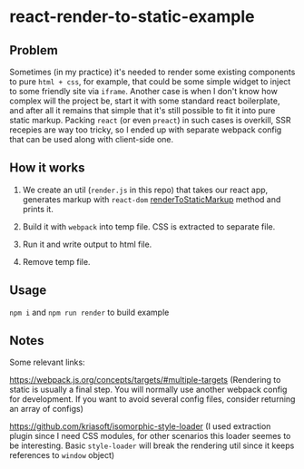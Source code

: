 # react-render-to-static-example


## Problem

Sometimes (in my practice) it's needed to render some existing components to pure `html + css`, for example, that could be some simple widget to inject to some friendly site via `iframe`. Another case is when I don't know how complex will the project be, start it with some standard react boilerplate, and after all it remains that simple that it's still possible to fit it into pure static markup. Packing `react` (or even `preact`) in such cases is overkill, SSR recepies are way too tricky, so I ended up with separate webpack config that can be used along with client-side one.


## How it works

1. We create an util (`render.js` in this repo) that takes our react app, generates markup with `react-dom` [renderToStaticMarkup](https://reactjs.org/docs/react-dom-server.html#rendertostaticmarkup) method and prints it.

2. Build it with `webpack` into temp file. CSS is extracted to separate file.

3. Run it and write output to html file.

4. Remove temp file.


## Usage

`npm i` and `npm run render` to build example


## Notes

Some relevant links:

https://webpack.js.org/concepts/targets/#multiple-targets (Rendering to static is usually a final step. You will normally use another webpack config for development. If you want to avoid several config files, consider returning an array of configs)

https://github.com/kriasoft/isomorphic-style-loader (I used extraction plugin since I need CSS modules, for other scenarios this loader seemes to be interesting. Basic `style-loader` will break the rendering util since it keeps references to `window` object)